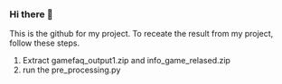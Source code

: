 ### Hi there 👋


This is the github for my project.
To receate the result from my project, follow these steps.
1. Extract gamefaq_output1.zip and info_game_relased.zip
2. run the pre_processing.py

<!--
**henrywho16/henrywho16** is a ✨ _special_ ✨ repository because its `README.md` (this file) appears on your GitHub profile.
